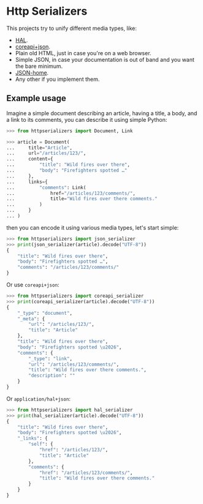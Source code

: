 # Http Serializers

This projects try to unify different media types, like:

- [HAL](https://www.ietf.org/archive/id/draft-kelly-json-hal-08.txt).
- [coreapi+json](https://www.coreapi.org/specification/encoding/).
- Plain old HTML, just in case you're on a web browser.
- Simple JSON, in case your documentation is out of band and you want the bare minimum.
- [JSON-home](https://mnot.github.io/I-D/json-home/).
- Any other if you implement them.


## Example usage

Imagine a simple document describing an article, having a title, a
body, and a link to its comments, you can describe it using simple
Python:

```python
>>> from httpserializers import Document, Link

>>> article = Document(
...     title="Article",
...     url="/articles/123/",
...     content={
...         "title": "Wild fires over there",
...         "body": "Firefighters spotted …"
...     },
...     links={
...         "comments": Link(
...             href="/articles/123/comments/",
...             title="Wild fires over there comments."
...         )
...     }
... )

```

then you can encode it using various media types, let's start simple:

```python
>>> from httpserializers import json_serializer
>>> print(json_serializer(article).decode("UTF-8"))
{
    "title": "Wild fires over there",
    "body": "Firefighters spotted …",
    "comments": "/articles/123/comments/"
}

```

Or use `coreapi+json`:

```python
>>> from httpserializers import coreapi_serializer
>>> print(coreapi_serializer(article).decode("UTF-8"))
{
    "_type": "document",
    "_meta": {
        "url": "/articles/123/",
        "title": "Article"
    },
    "title": "Wild fires over there",
    "body": "Firefighters spotted \u2026",
    "comments": {
        "_type": "link",
        "url": "/articles/123/comments/",
        "title": "Wild fires over there comments.",
        "description": ""
    }
}

```

Or `application/hal+json`:

```python
>>> from httpserializers import hal_serializer
>>> print(hal_serializer(article).decode("UTF-8"))
{
    "title": "Wild fires over there",
    "body": "Firefighters spotted \u2026",
    "_links": {
        "self": {
            "href": "/articles/123/",
            "title": "Article"
        },
        "comments": {
            "href": "/articles/123/comments/",
            "title": "Wild fires over there comments."
        }
    }
}

```
